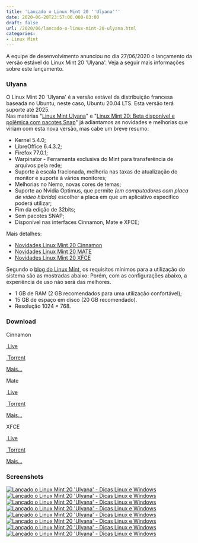 ```yaml
---
title: 'Lançado o Linux Mint 20 ''Ulyana'''
date: 2020-06-28T23:57:00.000-03:00
draft: false
url: /2020/06/lancado-o-linux-mint-20-ulyana.html
categories: 
- Linux Mint
---
```


A equipe de desenvolvimento anunciou no dia 27/06/2020 o lançamento da versão estável do Linux Mint 20 'Ulyana'. Veja a seguir mais informações sobre este lançamento.

### Ulyana

  
O Linux Mint 20 'Ulyana' é a versão estável da distribuição francesa baseada no Ubuntu, neste caso, Ubuntu 20.04 LTS. Esta versão terá suporte até 2025.  
Nas matérias "[Linux Mint Ulyana](https://info.wsouza.com.br/2020/04/linux-mint-20-ulyana.html)" e "[Linux Mint 20: Beta disponível e polêmica com pacotes Snap](https://info.wsouza.com.br/2020/06/linux-mint-20-beta-disponivel-e.html)" já adiantamos as novidades e melhorias que viriam com esta nova versão, mas cabe um breve resumo:  

*   Kernel 5.4.0;
*   LibreOffice 6.4.3.2;
*   Firefox 77.0.1;
*   Warpinator - Ferramenta exclusiva do Mint para transferẽncia de arquivos pela rede;
*   Suporte à escala fracionada, melhoria nas taxas de atualização do monitor e suporte à vários monitores;
*   Melhorias no Nemo, novas cores de temas;
*   Suporte ao Nvidia Optimus, que permite _(em computadores com placa de vídeo híbrida)_ escolher a placa em que um aplicativo específico poderá utilizar;
*   Fim da edição de 32bits;
*   Sem pacotes SNAP;
*   Disponível nas interfaces Cinnamon, Mate e XFCE;

Mais detalhes:  

*   [Novidades Linux Mint 20 Cinnamon](https://www.linuxmint.com/rel_ulyana_cinnamon_whatsnew.php)
*   [Novidades Linux Mint 20 MATE](https://www.linuxmint.com/rel_ulyana_mate_whatsnew.php)
*   [Novidades Linux Mint 20 XFCE](https://www.linuxmint.com/rel_ulyana_xfce_whatsnew.php)

Segundo o [blog do Linux Mint](https://blog.linuxmint.com/?p=3928), os requisitos mínimos para a utilização do sistema são as mostradas abaixo: Porém, com as configurações abaixo, a experiência de uso não será das melhores.  

*   1 GB de RAM (2 GB recomendados para uma utilização confortável);
*   15 GB de espaço em disco (20 GB recomendado).
*   Resolução 1024 × 768.

  

### Download

  

Cinnamon

[ Live](http://mirrors.evowise.com/linuxmint/stable/20/linuxmint-20-cinnamon-64bit.iso)

[ Torrent](https://torrents.linuxmint.com/torrents/linuxmint-20-cinnamon-64bit.iso.torrent)

[Mais...](https://www.linuxmint.com/rel_ulyana_cinnamon.php)

Mate

[ Live](http://mirrors.evowise.com/linuxmint/stable/20/linuxmint-20-mate-64bit.iso)

[ Torrent](https://torrents.linuxmint.com/torrents/linuxmint-20-mate-64bit.iso.torrent)

[Mais...](https://www.linuxmint.com/rel_ulyana_mate.php)

XFCE

[ Live](http://mirrors.evowise.com/linuxmint/stable/20/linuxmint-20-xfce-64bit.iso)

[ Torrent](https://torrents.linuxmint.com/torrents/linuxmint-20-xfce-64bit.iso.torrent)

[Mais...](https://www.linuxmint.com/rel_ulyana_xfce.php)

  

### Screenshots

  
[![Lançado o Linux Mint 20 'Ulyana' - Dicas Linux e Windows](https://2.bp.blogspot.com/-AC5pl89KsCs/XvlcutinEAI/AAAAAAAAPOk/nHCSJbdk7UgJtpKTIc0qm4UyjYvBzhJ0gCNcBGAsYHQ/s640/Ulyana1.png "Lançado o Linux Mint 20 'Ulyana' - Dicas Linux e Windows")](https://2.bp.blogspot.com/-AC5pl89KsCs/XvlcutinEAI/AAAAAAAAPOk/nHCSJbdk7UgJtpKTIc0qm4UyjYvBzhJ0gCNcBGAsYHQ/s1600/Ulyana1.png)  
[![Lançado o Linux Mint 20 'Ulyana' - Dicas Linux e Windows](https://4.bp.blogspot.com/--1YlHC4v_CA/Xvlcukt7VJI/AAAAAAAAPOs/ScyobqetJvkKiI0vnxfcyFzKu-TYg4K7QCNcBGAsYHQ/s640/Ulyana2.png "Lançado o Linux Mint 20 'Ulyana' - Dicas Linux e Windows")](https://4.bp.blogspot.com/--1YlHC4v_CA/Xvlcukt7VJI/AAAAAAAAPOs/ScyobqetJvkKiI0vnxfcyFzKu-TYg4K7QCNcBGAsYHQ/s1600/Ulyana2.png)  
[![Lançado o Linux Mint 20 'Ulyana' - Dicas Linux e Windows](https://3.bp.blogspot.com/--nIowwCIiYw/XvlcuuUw-iI/AAAAAAAAPOo/Ww3BcskxSPwCsNxEo8o-ARK2aMw2BZjLwCNcBGAsYHQ/s640/Ulyana3.png "Lançado o Linux Mint 20 'Ulyana' - Dicas Linux e Windows")](https://3.bp.blogspot.com/--nIowwCIiYw/XvlcuuUw-iI/AAAAAAAAPOo/Ww3BcskxSPwCsNxEo8o-ARK2aMw2BZjLwCNcBGAsYHQ/s1600/Ulyana3.png)  
[![Lançado o Linux Mint 20 'Ulyana' - Dicas Linux e Windows](https://2.bp.blogspot.com/-d4NNSfohe5E/Xvlcv34cxaI/AAAAAAAAPO0/-tlHe71tLvsJwe0FvgsBcnAhTwe4NRpbQCNcBGAsYHQ/s640/Ulyana5.png "Lançado o Linux Mint 20 'Ulyana' - Dicas Linux e Windows")](https://2.bp.blogspot.com/-d4NNSfohe5E/Xvlcv34cxaI/AAAAAAAAPO0/-tlHe71tLvsJwe0FvgsBcnAhTwe4NRpbQCNcBGAsYHQ/s1600/Ulyana5.png)  
[![Lançado o Linux Mint 20 'Ulyana' - Dicas Linux e Windows](https://1.bp.blogspot.com/--0mZAYohfOE/Xvlcv7kRMNI/AAAAAAAAPO4/06CXFwSa8usbRC6Pm6i5H4lfDPXGVautwCNcBGAsYHQ/s640/Ulyana6.png "Lançado o Linux Mint 20 'Ulyana' - Dicas Linux e Windows")](https://1.bp.blogspot.com/--0mZAYohfOE/Xvlcv7kRMNI/AAAAAAAAPO4/06CXFwSa8usbRC6Pm6i5H4lfDPXGVautwCNcBGAsYHQ/s1600/Ulyana6.png)  
[![Lançado o Linux Mint 20 'Ulyana' - Dicas Linux e Windows](https://3.bp.blogspot.com/-RbzxYi8RmXk/XvlcwSgPFGI/AAAAAAAAPO8/rg5na6yDvS0O-dNFbtmVDwLbpF9ae5sbACNcBGAsYHQ/s640/Ulyana7.png "Lançado o Linux Mint 20 'Ulyana' - Dicas Linux e Windows")](https://3.bp.blogspot.com/-RbzxYi8RmXk/XvlcwSgPFGI/AAAAAAAAPO8/rg5na6yDvS0O-dNFbtmVDwLbpF9ae5sbACNcBGAsYHQ/s1600/Ulyana7.png)  
[![Lançado o Linux Mint 20 'Ulyana' - Dicas Linux e Windows](https://1.bp.blogspot.com/-G0DTPdaT9ts/XvlcwvcdF2I/AAAAAAAAPPA/B0z1ER0-vnoIWxB7J7Lt7KrjboD_-lQ9QCNcBGAsYHQ/s640/Ulyana8.png "Lançado o Linux Mint 20 'Ulyana' - Dicas Linux e Windows")](https://1.bp.blogspot.com/-G0DTPdaT9ts/XvlcwvcdF2I/AAAAAAAAPPA/B0z1ER0-vnoIWxB7J7Lt7KrjboD_-lQ9QCNcBGAsYHQ/s1600/Ulyana8.png)  
[![Lançado o Linux Mint 20 'Ulyana' - Dicas Linux e Windows](https://2.bp.blogspot.com/-UsLM-XHRaVo/XvlcwzLy1dI/AAAAAAAAPPE/-uV4ZVge9vU2s4yCpaXYtmOCu5Th_Bb_wCNcBGAsYHQ/s640/Ulyana9.png "Lançado o Linux Mint 20 'Ulyana' - Dicas Linux e Windows")](https://2.bp.blogspot.com/-UsLM-XHRaVo/XvlcwzLy1dI/AAAAAAAAPPE/-uV4ZVge9vU2s4yCpaXYtmOCu5Th_Bb_wCNcBGAsYHQ/s1600/Ulyana9.png)
